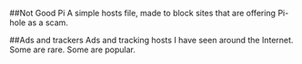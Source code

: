 ##Not Good Pi
A simple hosts file, made to block sites that are offering Pi-hole as a scam.

##Ads and trackers
Ads and tracking hosts I have seen around the Internet. Some are rare. Some are popular. 
